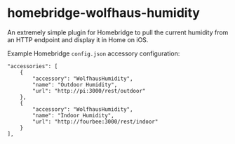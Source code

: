 # homebridge-wolfhaus-humidity

An extremely simple plugin for Homebridge to pull the current humidity from an HTTP endpoint and display it in Home on iOS.

Example Homebridge `config.json` accessory configuration:

```
"accessories": [
    {
        "accessory": "WolfhausHumidity",
        "name": "Outdoor Humidity",
        "url": "http://pi:3000/rest/outdoor"
    },
    {
        "accessory": "WolfhausHumidity",
        "name": "Indoor Humidity",
        "url": "http://fourbee:3000/rest/indoor"
    }
],
```
